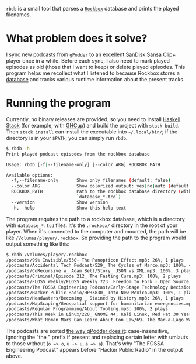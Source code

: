 `rbdb` is a small tool that parses a [`Rockbox`](https://www.rockbox.org/) database and prints the played filenames.

# What problem does it solve?

I sync new podcasts from [`gPodder`](https://gpodder.github.io/) to an excellent [SanDisk Sansa Clip+](https://en.wikipedia.org/wiki/SanDisk_portable_media_players#Sansa_Clip+) player once in a while. Before each sync, I also need to mark played episodes as old (those that I want to keep) or delete played episodes. This program helps me recollect what I listened to because Rockbox stores a [database](https://www.rockbox.org/wiki/DataBase) and tracks various runtime information about the present tracks.

# Running the program

Currently, no binary releases are provided, so you need to install [Haskell Stack](https://docs.haskellstack.org/en/stable/GUIDE/) (for example, with [GHCup](https://www.haskell.org/ghcup/)) and build the project with `stack build`. Then `stack install` can install the executable into `~/.local/bin/`; if the directory is in your `$PATH`, you can simply run `rbdb`.

```bash
$ rbdb -h
Print played podcast episodes from the rockbox database

Usage: rbdb [-f|--filename-only] [--color ARG] ROCKBOX_PATH

Available options:
  -f,--filename-only       Show only filenames (default: false)
  --color ARG              Show colorized output: yes|no|auto (default: auto)
  ROCKBOX_PATH             Path to the rockbox database directory (with
                           `database_*.tcd`)
  --version                Show version
  -h,--help                Show this help text
```

The program requires the path to a rockbox database, which is a directory with `database_*.tcd` files. It's the `.rockbox/` directory in the root of your player. When it's connected to the computer and mounted, the path will be like `/Volumes/player/.rockbox`. So providing the path to the program would output something like this:

```bash
$ rbdb /Volumes/player/.rockbox
/podcasts/99% Invisible/530- The Panopticon Effect.mp3: 26%, 1 plays
/podcasts/Accidental Tech Podcast/529_ The Cycles of Marco.mp3: 100%, 4 plays
/podcasts/CoRecursive w_ Adam Bell/Story_ JSON vs XML.mp3: 100%, 3 plays
/podcasts/Criminal/Episode 212_ The Fasting Cure.mp3: 100%, 2 plays
/podcasts/FLOSS Weekly/FLOSS Weekly 723_ Freedom to Fork - Open Source Communities & Democracy With Seth Frey.mp3: 99%, 1 plays
/podcasts/The FOSSA Engineering Podcast/Early-Stage Technology Decisions and Regrets.mp3: 100%, 3 plays
/podcasts/Hacker Public Radio/HPR3830_ Into New Mexico.mp3: 100%, 1 plays
/podcasts/Headwaters/Becoming _ Stained by History.mp3: 26%, 1 plays
/podcasts/MapScaping/Geospatial support for humanitarian emergencies.mp3: 75%, 2 plays
/podcasts/Regular Programming/About Tooling.mp3: 100%, 2 plays
/podcasts/This Week in Linux/220_ GNOME 44, Kali Linux, Red Hat 30 Years, Ubuntu Cinnamon, Trisquel 11 & more Linux news!.mp3: 100%, 2 plays
/podcasts/What Roman Mars Can Learn About Con Law/69- The Mar-a-Lago Warrant.mp3: 100%, 1 plays
```

The podcasts are sorted [the way gPodder does it](https://github.com/gpodder/gpodder/blob/74d73231d118caa52661fb16de870e971f6b8164/src/gpodder/model.py#L1094-L1096): case-insensitive, ignoring the "the " prefix if present and replacing certain letter with umlauts to those without (`ö => o`, `ü -> u`, `ä => a`). That's why "The FOSSA Engineering Podcast" appears before "Hacker Public Radio" in the output above.
